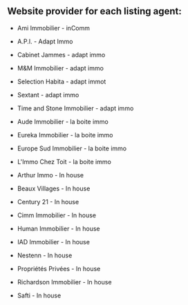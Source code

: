 ## Website provider for each listing agent:



- Ami Immobilier - inComm
  
- A.P.I. - Adapt Immo
- Cabinet Jammes - adapt immo
- M&M Immobilier - adapt immo
- Selection Habita - adapt immot
- Sextant - adapt immo
- Time and Stone Immobilier - adapt immo
  
- Aude Immobilier - la boite immo
- Eureka Immobilier - la boite immo
- Europe Sud Immobilier - la boite immo
- L'Immo Chez Toit - la boite immo
  
- Arthur Immo - In house
- Beaux Villages - In house
- Century 21 - In house
- Cimm Immobilier - In house
- Human Immobilier - In house
- IAD Immobilier - In house
- Nestenn - In house
- Propriétés Privées - In house
- Richardson Immobilier - In house
- Safti - In house

